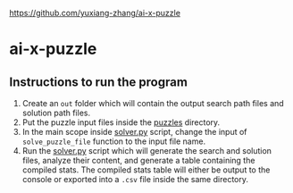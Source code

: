 https://github.com/yuxiang-zhang/ai-x-puzzle
# ai-x-puzzle
## Instructions to run the program
1. Create an `out` folder which will contain the output search path files and solution path files. 
2. Put the puzzle input files inside the [puzzles](/puzzles/) directory. 
3. In the main scope inside [solver.py](solver.py) script, change the input of `solve_puzzle_file` function to the input file name. 
4. Run the [solver.py](solver.py) script which will generate the search and solution files, analyze their content, and generate a table containing the compiled stats. The compiled stats table will either be output to the console or exported into a `.csv` file inside the same directory. 
